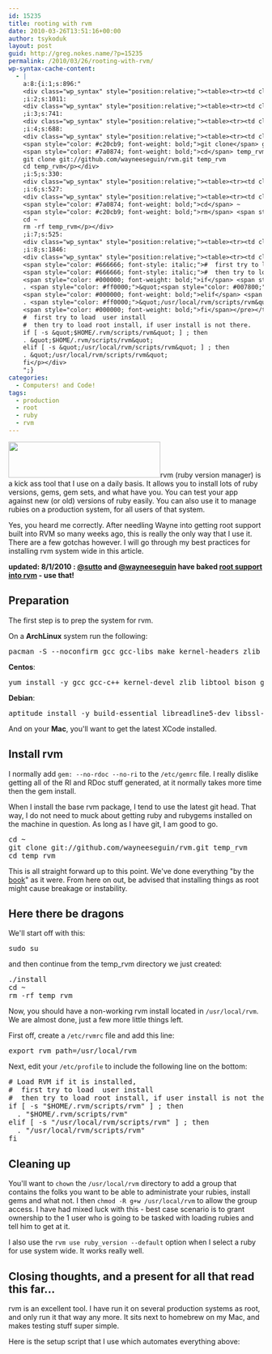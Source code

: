 ```yaml
---
id: 15235
title: rooting with rvm
date: 2010-03-26T13:51:16+00:00
author: tsykoduk
layout: post
guid: http://greg.nokes.name/?p=15235
permalink: /2010/03/26/rooting-with-rvm/
wp-syntax-cache-content:
  - |
    a:8:{i:1;s:896:"
    <div class="wp_syntax" style="position:relative;"><table><tr><td class="code"><pre class="bash" style="font-family:monospace;">pacman <span style="color: #660033;">-S</span> <span style="color: #660033;">--noconfirm</span> <span style="color: #c20cb9; font-weight: bold;">gcc</span> gcc-libs <span style="color: #c20cb9; font-weight: bold;">make</span> kernel-headers zlib libtool <span style="color: #c20cb9; font-weight: bold;">bison</span> <span style="color: #c20cb9; font-weight: bold;">gdb</span> <span style="color: #c20cb9; font-weight: bold;">strace</span> <span style="color: #c20cb9; font-weight: bold;">gettext</span> openssl <span style="color: #c20cb9; font-weight: bold;">git</span> readline</pre></td></tr></table><p class="theCode" style="display:none;">pacman -S --noconfirm gcc gcc-libs make kernel-headers zlib libtool bison gdb strace gettext openssl git readline</p></div>
    ;i:2;s:1011:
    <div class="wp_syntax" style="position:relative;"><table><tr><td class="code"><pre class="bash" style="font-family:monospace;"><span style="color: #c20cb9; font-weight: bold;">yum install</span> <span style="color: #660033;">-y</span> <span style="color: #c20cb9; font-weight: bold;">gcc</span> gcc-c++ kernel-devel zlib libtool <span style="color: #c20cb9; font-weight: bold;">bison</span> <span style="color: #c20cb9; font-weight: bold;">gdb</span> <span style="color: #c20cb9; font-weight: bold;">strace</span> <span style="color: #c20cb9; font-weight: bold;">gettext</span> <span style="color: #c20cb9; font-weight: bold;">git</span> rpm-build redhat-rpm-config zlib-devel openssl openssl-devel <span style="color: #c20cb9; font-weight: bold;">git</span> readline-devel</pre></td></tr></table><p class="theCode" style="display:none;">yum install -y gcc gcc-c++ kernel-devel zlib libtool bison gdb strace gettext git rpm-build redhat-rpm-config zlib-devel openssl openssl-devel git readline-devel</p></div>
    ;i:3;s:741:
    <div class="wp_syntax" style="position:relative;"><table><tr><td class="code"><pre class="bash" style="font-family:monospace;"><span style="color: #c20cb9; font-weight: bold;">aptitude install</span> <span style="color: #660033;">-y</span> build-essential libreadline5-dev libssl-dev <span style="color: #c20cb9; font-weight: bold;">bison</span> libz-dev zlib1g zlib1g-dev libxml2 libxml2-dev libxslt-dev libssl-dev openssl <span style="color: #c20cb9; font-weight: bold;">git</span> readline-devel</pre></td></tr></table><p class="theCode" style="display:none;">aptitude install -y build-essential libreadline5-dev libssl-dev bison libz-dev zlib1g zlib1g-dev libxml2 libxml2-dev libxslt-dev libssl-dev openssl git readline-devel</p></div>
    ;i:4;s:688:
    <div class="wp_syntax" style="position:relative;"><table><tr><td class="code"><pre class="bash" style="font-family:monospace;"><span style="color: #7a0874; font-weight: bold;">cd</span> ~
    <span style="color: #c20cb9; font-weight: bold;">git clone</span> git:<span style="color: #000000; font-weight: bold;">//</span>github.com<span style="color: #000000; font-weight: bold;">/</span>wayneeseguin<span style="color: #000000; font-weight: bold;">/</span>rvm.git temp_rvm
    <span style="color: #7a0874; font-weight: bold;">cd</span> temp_rvm</pre></td></tr></table><p class="theCode" style="display:none;">cd ~
    git clone git://github.com/wayneeseguin/rvm.git temp_rvm
    cd temp_rvm</p></div>
    ;i:5;s:330:
    <div class="wp_syntax" style="position:relative;"><table><tr><td class="code"><pre class="bash" style="font-family:monospace;"><span style="color: #c20cb9; font-weight: bold;">sudo</span> <span style="color: #c20cb9; font-weight: bold;">su</span></pre></td></tr></table><p class="theCode" style="display:none;">sudo su</p></div>
    ;i:6;s:527:
    <div class="wp_syntax" style="position:relative;"><table><tr><td class="code"><pre class="bash" style="font-family:monospace;">.<span style="color: #000000; font-weight: bold;">/</span><span style="color: #c20cb9; font-weight: bold;">install</span>
    <span style="color: #7a0874; font-weight: bold;">cd</span> ~
    <span style="color: #c20cb9; font-weight: bold;">rm</span> <span style="color: #660033;">-rf</span> temp_rvm</pre></td></tr></table><p class="theCode" style="display:none;">./install
    cd ~
    rm -rf temp_rvm</p></div>
    ;i:7;s:525:
    <div class="wp_syntax" style="position:relative;"><table><tr><td class="code"><pre class="bash" style="font-family:monospace;"><span style="color: #7a0874; font-weight: bold;">export</span> <span style="color: #007800;">rvm_path</span>=<span style="color: #000000; font-weight: bold;">/</span>usr<span style="color: #000000; font-weight: bold;">/</span>local<span style="color: #000000; font-weight: bold;">/</span>rvm</pre></td></tr></table><p class="theCode" style="display:none;">export rvm_path=/usr/local/rvm</p></div>
    ;i:8;s:1846:
    <div class="wp_syntax" style="position:relative;"><table><tr><td class="code"><pre class="bash" style="font-family:monospace;"><span style="color: #666666; font-style: italic;"># Load RVM if it is installed,</span>
    <span style="color: #666666; font-style: italic;">#  first try to load  user install</span>
    <span style="color: #666666; font-style: italic;">#  then try to load root install, if user install is not there.</span>
    <span style="color: #000000; font-weight: bold;">if</span> <span style="color: #7a0874; font-weight: bold;">&#91;</span> <span style="color: #660033;">-s</span> <span style="color: #ff0000;">&quot;<span style="color: #007800;">$HOME</span>/.rvm/scripts/rvm&quot;</span> <span style="color: #7a0874; font-weight: bold;">&#93;</span> ; <span style="color: #000000; font-weight: bold;">then</span>
    . <span style="color: #ff0000;">&quot;<span style="color: #007800;">$HOME</span>/.rvm/scripts/rvm&quot;</span>
    <span style="color: #000000; font-weight: bold;">elif</span> <span style="color: #7a0874; font-weight: bold;">&#91;</span> <span style="color: #660033;">-s</span> <span style="color: #ff0000;">&quot;/usr/local/rvm/scripts/rvm&quot;</span> <span style="color: #7a0874; font-weight: bold;">&#93;</span> ; <span style="color: #000000; font-weight: bold;">then</span>
    . <span style="color: #ff0000;">&quot;/usr/local/rvm/scripts/rvm&quot;</span>
    <span style="color: #000000; font-weight: bold;">fi</span></pre></td></tr></table><p class="theCode" style="display:none;"># Load RVM if it is installed,
    #  first try to load  user install
    #  then try to load root install, if user install is not there.
    if [ -s &quot;$HOME/.rvm/scripts/rvm&quot; ] ; then
    . &quot;$HOME/.rvm/scripts/rvm&quot;
    elif [ -s &quot;/usr/local/rvm/scripts/rvm&quot; ] ; then
    . &quot;/usr/local/rvm/scripts/rvm&quot;
    fi</p></div>
    ";}
categories:
  - Computers! and Code!
tags:
  - production
  - root
  - ruby
  - rvm
---
```

<a href="http://greg.nokes.name/wp-content/uploads/2010/03/GrowlHelperApp-1.jpg"><img class="alignleft size-medium wp-image-15236" title="GrowlHelperApp-1" src="http://greg.nokes.name/wp-content/uploads/2010/03/GrowlHelperApp-1-300x71.jpg" alt="" width="300" height="71" /></a>rvm (ruby version manager) is a kick ass tool that I use on a daily basis. It allows you to install lots of ruby versions, gems, gem sets, and what have you. You can test your app against new (or old) versions of ruby easily. You can also use it to manage rubies on a production system, for all users of that system.

Yes, you heard me correctly. After needling Wayne into getting root support built into RVM so many weeks ago, this is really the only way that I use it. There are a few gotchas however. I will go through my best practices for installing rvm system wide in this article.

<strong>updated: 8/1/2010 : <a href="http://twitter.com/sutto">@sutto</a> and <a href="http://twitter.com/wayneeseguin">@wayneeseguin</a> have baked </strong><strong><a href="http://rvm.beginrescueend.com/deployment/system-wide/">root support into rvm</a> - use that!</strong>

<!--more-->
<h2>Preparation</h2>
The first step is to prep the system for rvm.

On a <strong>ArchLinux</strong> system run the following:
<pre lang="bash">pacman -S --noconfirm gcc gcc-libs make kernel-headers zlib libtool bison gdb strace gettext openssl git readline</pre>
<strong>Centos</strong>:
<pre lang="bash">yum install -y gcc gcc-c++ kernel-devel zlib libtool bison gdb strace gettext git rpm-build redhat-rpm-config zlib-devel openssl openssl-devel git readline-devel</pre>
<strong>Debian</strong>:
<pre lang="bash">aptitude install -y build-essential libreadline5-dev libssl-dev bison libz-dev zlib1g zlib1g-dev libxml2 libxml2-dev libxslt-dev libssl-dev openssl git readline-devel</pre>
And on your <strong>Mac</strong>, you'll want to get the latest XCode installed.
<h2>Install rvm</h2>
I normally add <code>gem: --no-rdoc --no-ri</code> to the <code>/etc/gemrc</code> file. I really dislike getting all of the RI and RDoc stuff generated, at it normally takes more time then the gem install.

When I install the base rvm package, I tend to use the latest git head. That way, I do not need to muck about getting ruby and rubygems installed on the machine in question. As long as I have git, I am good to go.
<pre lang="bash">cd ~
git clone git://github.com/wayneeseguin/rvm.git temp_rvm
cd temp_rvm</pre>
This is all straight forward up to this point. We've done everything "by the <a href="http://rvm.beginrescueend.com/">book</a>" as it were. From here on out, be advised that installing things as root might cause breakage or instability.
<h2>Here there be dragons</h2>
We'll start off with this:
<pre lang="bash">sudo su</pre>
and then continue from the temp_rvm directory we just created:
<pre lang="bash">./install
cd ~
rm -rf temp_rvm</pre>
Now, you should have a non-working rvm install located in <code>/usr/local/rvm</code>. We are almost done, just a few more little things left.

First off, create a <code>/etc/rvmrc</code> file and add this line:
<pre lang="bash">export rvm_path=/usr/local/rvm</pre>
Next, edit your <code>/etc/profile</code> to include the following line on the bottom:
<pre lang="bash"># Load RVM if it is installed,
#  first try to load  user install
#  then try to load root install, if user install is not there.
if [ -s "$HOME/.rvm/scripts/rvm" ] ; then
  . "$HOME/.rvm/scripts/rvm"
elif [ -s "/usr/local/rvm/scripts/rvm" ] ; then
  . "/usr/local/rvm/scripts/rvm"
fi</pre>
<h2>Cleaning up</h2>
You'll want to <code>chown</code> the <code>/usr/local/rvm</code> directory to add a group that contains the folks you want to be able to administrate your rubies, install gems and what not. I then <code>chmod -R g+w /usr/local/rvm</code> to allow the group access. I have had mixed luck with this - best case scenario is to grant ownership to the 1 user who is going to be tasked with loading rubies and tell him to get at it.

I also use the <code>rvm use  ruby_version --default</code> option when I select a ruby for use system wide. It works really well.
<h2>Closing thoughts, and a present for all that read this far...</h2>
rvm is an excellent tool. I have run it on several production systems as root, and only run it that way any more. It sits next to homebrew on my Mac, and makes testing stuff super simple.

Here is the setup script that I use which automates everything above:

<script src="http://gist.github.com/418634.js?file=rvm_systemizer_setup"></script>